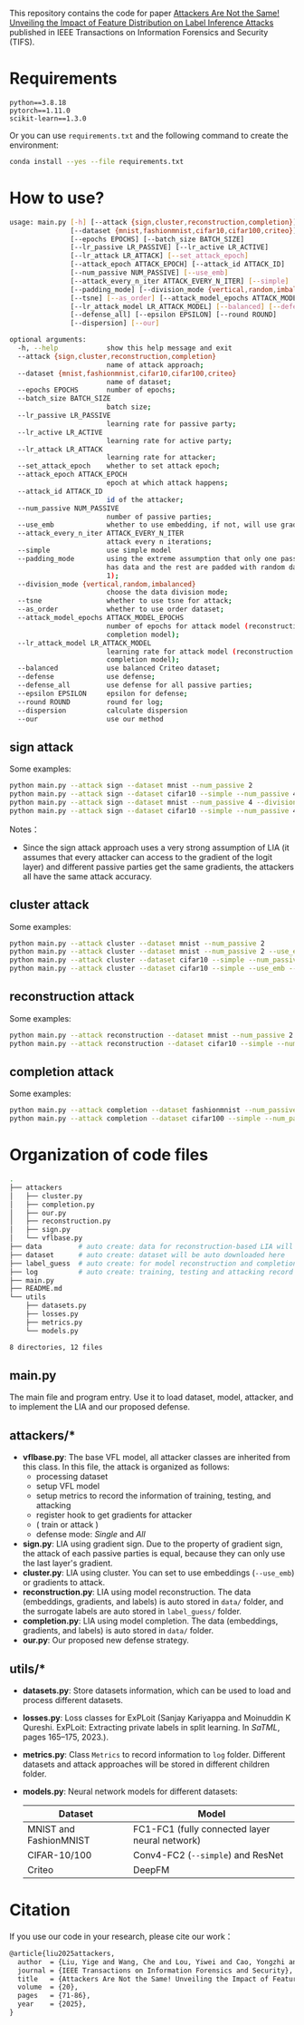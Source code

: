 This repository contains the code for paper [Attackers Are Not the Same! Unveiling the Impact of Feature Distribution on Label Inference Attacks](https://ieeexplore.ieee.org/document/10752967) published in IEEE Transactions on Information Forensics and Security (TIFS).

# Requirements

```text
python==3.8.18
pytorch==1.11.0
scikit-learn==1.3.0
```

Or you can use `requirements.txt` and the following command to create the environment:

```bash
conda install --yes --file requirements.txt
```

# How to use?

```bash
usage: main.py [-h] [--attack {sign,cluster,reconstruction,completion}]
               [--dataset {mnist,fashionmnist,cifar10,cifar100,criteo}]
               [--epochs EPOCHS] [--batch_size BATCH_SIZE]
               [--lr_passive LR_PASSIVE] [--lr_active LR_ACTIVE]
               [--lr_attack LR_ATTACK] [--set_attack_epoch]
               [--attack_epoch ATTACK_EPOCH] [--attack_id ATTACK_ID]
               [--num_passive NUM_PASSIVE] [--use_emb]
               [--attack_every_n_iter ATTACK_EVERY_N_ITER] [--simple]
               [--padding_mode] [--division_mode {vertical,random,imbalanced}]
               [--tsne] [--as_order] [--attack_model_epochs ATTACK_MODEL_EPOCHS]
               [--lr_attack_model LR_ATTACK_MODEL] [--balanced] [--defense]
               [--defense_all] [--epsilon EPSILON] [--round ROUND]
               [--dispersion] [--our]

optional arguments:
  -h, --help            show this help message and exit
  --attack {sign,cluster,reconstruction,completion}
                        name of attack approach;
  --dataset {mnist,fashionmnist,cifar10,cifar100,criteo}
                        name of dataset;
  --epochs EPOCHS       number of epochs;
  --batch_size BATCH_SIZE
                        batch size;
  --lr_passive LR_PASSIVE
                        learning rate for passive party;
  --lr_active LR_ACTIVE
                        learning rate for active party;
  --lr_attack LR_ATTACK
                        learning rate for attacker;
  --set_attack_epoch    whether to set attack epoch;
  --attack_epoch ATTACK_EPOCH
                        epoch at which attack happens;
  --attack_id ATTACK_ID
                        id of the attacker;
  --num_passive NUM_PASSIVE
                        number of passive parties;
  --use_emb             whether to use embedding, if not, will use gradients;
  --attack_every_n_iter ATTACK_EVERY_N_ITER
                        attack every n iterations;
  --simple              use simple model
  --padding_mode        using the extreme assumption that only one passive party
                        has data and the rest are padded with random data in [0,
                        1);
  --division_mode {vertical,random,imbalanced}
                        choose the data division mode;
  --tsne                whether to use tsne for attack;
  --as_order            whether to use order dataset;
  --attack_model_epochs ATTACK_MODEL_EPOCHS
                        number of epochs for attack model (reconstruction or
                        completion model);
  --lr_attack_model LR_ATTACK_MODEL
                        learning rate for attack model (reconstruction or
                        completion model);
  --balanced            use balanced Criteo dataset;
  --defense             use defense;
  --defense_all         use defense for all passive parties;
  --epsilon EPSILON     epsilon for defense;
  --round ROUND         round for log;
  --dispersion          calculate dispersion
  --our                 use our method
```

## sign attack

Some examples:

```bash
python main.py --attack sign --dataset mnist --num_passive 2
python main.py --attack sign --dataset cifar10 --simple --num_passive 4
python main.py --attack sign --dataset mnist --num_passive 4 --division_mode random
python main.py --attack sign --dataset cifar10 --simple --num_passive 4 --division_mode imbalanced
```

Notes：

- Since the sign attack approach uses a very strong assumption of LIA (it assumes that every attacker can access to the gradient of the logit layer) and different passive parties get the same gradients, the attackers all have the same attack accuracy.

## cluster attack

Some examples:

```bash
python main.py --attack cluster --dataset mnist --num_passive 2
python main.py --attack cluster --dataset mnist --num_passive 2 --use_emb --lr_attack 0.1 --attack_id 1
python main.py --attack cluster --dataset cifar10 --simple --num_passive 4 --use_emb
python main.py --attack cluster --dataset cifar10 --simple --use_emb --num_passive 4 --division_mode imbalanced
```

## reconstruction attack

Some examples:

```bash
python main.py --attack reconstruction --dataset mnist --num_passive 2
python main.py --attack reconstruction --dataset cifar10 --simple --num_passive 2 --attack_model_epochs 100 --set_attack_epoch --attack_epoch 3
```

## completion attack

Some examples:

```bash
python main.py --attack completion --dataset fashionmnist --num_passive 2
python main.py --attack completion --dataset cifar100 --simple --num_passive 4
```

# Organization of code files

```bash
.
├── attackers
│   ├── cluster.py
│   ├── completion.py
│   ├── our.py
│   ├── reconstruction.py
│   ├── sign.py
│   └── vflbase.py
├── data         # auto create: data for reconstruction-based LIA will be auto sotred here
├── dataset      # auto create: dataset will be auto downloaded here
├── label_guess  # auto create: for model reconstruction and completion
├── log          # auto create: training, testing and attacking record will be stored here
├── main.py
├── README.md
└── utils
    ├── datasets.py
    ├── losses.py
    ├── metrics.py
    └── models.py

8 directories, 12 files
```

## main.py

The main file and program entry. Use it to load dataset, model, attacker, and to implement the LIA and our proposed defense.

## attackers/*

- **vflbase.py**: The base VFL model, all attacker classes are inherited from this class. In this file, the attack is organized as follows:
  - processing dataset
  - setup VFL model
  - setup metrics to record the information of training, testing, and attacking
  - register hook to get gradients for attacker
  - ( train or attack )
  - defense mode: *Single* and *All*
- **sign.py**: LIA using gradient sign. Due to the property of gradient sign, the attack of each passive parties is equal, because they can only use the last layer's gradient.
- **cluster.py**: LIA using cluster. You can set to use embeddings (`--use_emb`) or gradients to attack.
- **reconstruction.py**: LIA using model reconstruction. The data (embeddings, gradients, and labels) is auto stored in `data/` folder, and the surrogate labels are auto stored in `label_guess/` folder.
- **completion.py**: LIA using model completion. The data (embeddings, gradients, and labels) is auto stored in `data/` folder.
- **our.py**: Our proposed new defense strategy.

## utils/*

- **datasets.py**: Store datasets information, which can be used to load and process different datasets.
- **losses.py**: Loss classes for ExPLoit (Sanjay Kariyappa and Moinuddin K Qureshi. ExPLoit: Extracting private labels in split learning. In *SaTML*, pages 165–175, 2023.).
- **metrics.py**: Class `Metrics` to record information to `log` folder. Different datasets and attack approaches will be stored in different children folder.
- **models.py**: Neural network models for different datasets:

    | Dataset | Model |
    | --- | --- |
    | MNIST and FashionMNIST | FC1-FC1 (fully connected layer neural network) |
    | CIFAR-10/100 | Conv4-FC2 (`--simple`) and ResNet |
    | Criteo | DeepFM |

# Citation

If you use our code in your research, please cite our work：

```latex
@article{liu2025attackers,
  author  = {Liu, Yige and Wang, Che and Lou, Yiwei and Cao, Yongzhi and Wang, Hanpin},
  journal = {IEEE Transactions on Information Forensics and Security},
  title   = {Attackers Are Not the Same! Unveiling the Impact of Feature Distribution on Label Inference Attacks},
  volume  = {20},
  pages   = {71-86},
  year    = {2025},
}
```
